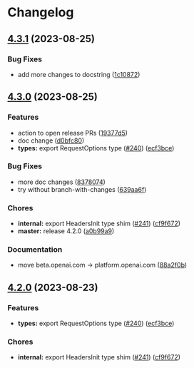# Changelog

## [4.3.1](https://github.com/dgellow/openai-node/compare/v4.3.0...v4.3.1) (2023-08-25)


### Bug Fixes

* add more changes to docstring ([1c10872](https://github.com/dgellow/openai-node/commit/1c10872a67dee7a5ae719958768f9ce8abe8ae9c))

## [4.3.0](https://github.com/dgellow/openai-node/compare/v4.2.0...v4.3.0) (2023-08-25)


### Features

* action to open release PRs ([19377d5](https://github.com/dgellow/openai-node/commit/19377d5a103055d8071a3abbd25f2b1b2c6dc88d))
* doc change ([d0bfc80](https://github.com/dgellow/openai-node/commit/d0bfc80ead21670eb150572c7be3040c51cdf147))
* **types:** export RequestOptions type ([#240](https://github.com/dgellow/openai-node/issues/240)) ([ecf3bce](https://github.com/dgellow/openai-node/commit/ecf3bcee3c64a80a3cd901aa32d3db78d1364645))


### Bug Fixes

* more doc changes ([8378074](https://github.com/dgellow/openai-node/commit/83780748c06ee52d9f3ed6a30ce33d2e6f4bc36f))
* try without branch-with-changes ([639aa6f](https://github.com/dgellow/openai-node/commit/639aa6fb7f4fb74ae27b6cb66f913d3815965d0d))


### Chores

* **internal:** export HeadersInit type shim ([#241](https://github.com/dgellow/openai-node/issues/241)) ([cf9f672](https://github.com/dgellow/openai-node/commit/cf9f6729b5b232a37841c33db33b2519b54f19b2))
* **master:** release 4.2.0 ([a0b99a9](https://github.com/dgellow/openai-node/commit/a0b99a95c3f544110abf76e2f2b5502330c0cbec))


### Documentation

* move beta.openai.com -&gt; platform.openai.com ([88a2f0b](https://github.com/dgellow/openai-node/commit/88a2f0b8e98c12bc5bc088042c412228829ddeef))

## [4.2.0](https://github.com/openai/openai-node/compare/v4.1.0...v4.2.0) (2023-08-23)


### Features

* **types:** export RequestOptions type ([#240](https://github.com/openai/openai-node/issues/240)) ([ecf3bce](https://github.com/openai/openai-node/commit/ecf3bcee3c64a80a3cd901aa32d3db78d1364645))


### Chores

* **internal:** export HeadersInit type shim ([#241](https://github.com/openai/openai-node/issues/241)) ([cf9f672](https://github.com/openai/openai-node/commit/cf9f6729b5b232a37841c33db33b2519b54f19b2))
